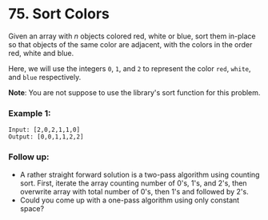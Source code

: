 # 75. Sort Colors

Given an array with *n* objects colored red, white or blue, sort them in-place so that objects of the same color are adjacent, with the colors in the order red, white and blue.

Here, we will use the integers `0`, `1`, and `2` to represent the color `red`, `white`, and `blue` respectively.

**Note**: You are not suppose to use the library's sort function for this problem.

### Example 1:
```
Input: [2,0,2,1,1,0]
Output: [0,0,1,1,2,2]
```

### Follow up:

- A rather straight forward solution is a two-pass algorithm using counting sort. First, iterate the array counting number of 0's, 1's, and 2's, then overwrite array with total number of 0's, then 1's and followed by 2's.
- Could you come up with a one-pass algorithm using only constant space?
